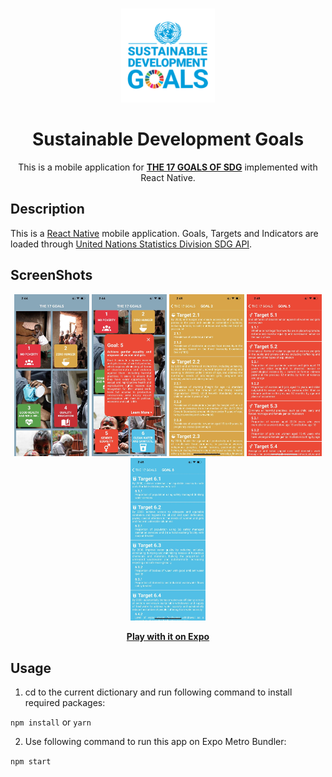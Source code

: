 <!-- PROJECT LOGO -->
<br />
<p align="center">
  <a href="https://expo.io/@sonia-s/Felix_Mobile_GoalApp">
    <img src="./app/assets/icon.png" alt="Logo" width="150" height="150">
  </a>

  <h1 align="center" >Sustainable Development Goals</h1>

  <p align="center">
    This is a mobile application for <a href="https://sdgs.un.org/goals"><strong>THE 17 GOALS OF SDG</strong></a> implemented with React Native.
  </p>
</p>

## Description

This is a [React Native](https://reactnative.dev/) mobile application. Goals, Targets and Indicators are loaded through [United Nations Statistics Division SDG API](https://unstats.un.org/SDGAPI/swagger/#!/Target/V1SdgTargetDataGet).

## ScreenShots
<p align="center">
  <img src="./screenshots/screenshot1.jpg" alt="screen1" width="120" >
  <img src="./screenshots/screenshot2.jpg" alt="screen2" width="120" >
  <img src="./screenshots/screenshot3.jpg" alt="screen3" width="120" >
  <img src="./screenshots/screenshot4.jpg" alt="screen4" width="120" >
  <img src="./screenshots/screenshot5.jpg" alt="screen5" width="120" >
  <p align="center">
    <a href="https://expo.io/@sonia-s/Felix_Mobile_GoalApp"><strong>Play with it on Expo</strong></a>
  </p>
</p>

## Usage
1. cd to the current dictionary and run following command to install required packages:

`npm install` or `yarn`

2. Use following command to run this app on Expo Metro Bundler:

`npm start`
